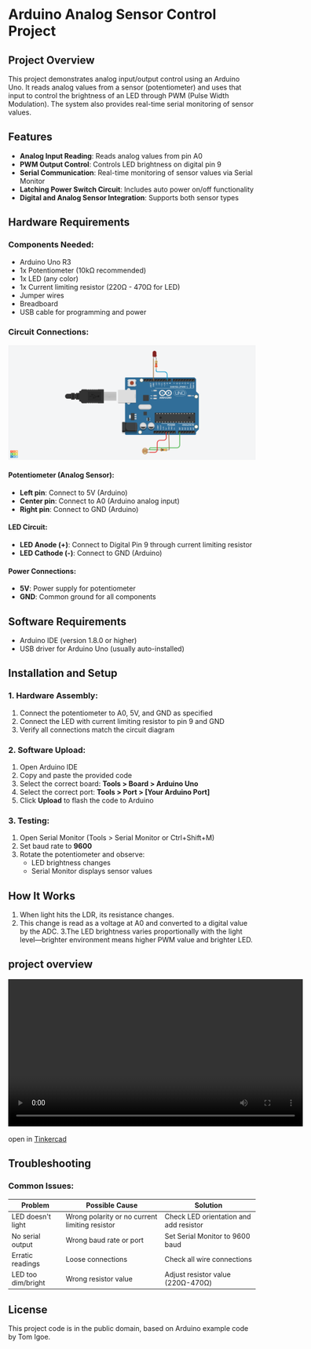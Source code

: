 # Arduino Analog Sensor Control Project

## Project Overview

This project demonstrates analog input/output control using an Arduino Uno. It reads analog values from a sensor (potentiometer) and uses that input to control the brightness of an LED through PWM (Pulse Width Modulation). The system also provides real-time serial monitoring of sensor values.

## Features

- **Analog Input Reading**: Reads analog values from pin A0
- **PWM Output Control**: Controls LED brightness on digital pin 9
- **Serial Communication**: Real-time monitoring of sensor values via Serial Monitor
- **Latching Power Switch Circuit**: Includes auto power on/off functionality
- **Digital and Analog Sensor Integration**: Supports both sensor types

## Hardware Requirements

### Components Needed:
- Arduino Uno R3
- 1x Potentiometer (10kΩ recommended)
- 1x LED (any color)
- 1x Current limiting resistor (220Ω - 470Ω for LED)
- Jumper wires
- Breadboard
- USB cable for programming and power

### Circuit Connections:
![photo](Potentiometer-Controlled-LED-Dimmer.png)
#### Potentiometer (Analog Sensor):
- **Left pin**: Connect to 5V (Arduino)
- **Center pin**: Connect to A0 (Arduino analog input)
- **Right pin**: Connect to GND (Arduino)

#### LED Circuit:
- **LED Anode (+)**: Connect to Digital Pin 9 through current limiting resistor
- **LED Cathode (-)**: Connect to GND (Arduino)

#### Power Connections:
- **5V**: Power supply for potentiometer
- **GND**: Common ground for all components

## Software Requirements

- Arduino IDE (version 1.8.0 or higher)
- USB driver for Arduino Uno (usually auto-installed)

## Installation and Setup

### 1. Hardware Assembly:
1. Connect the potentiometer to A0, 5V, and GND as specified
2. Connect the LED with current limiting resistor to pin 9 and GND
3. Verify all connections match the circuit diagram

### 2. Software Upload:
1. Open Arduino IDE
2. Copy and paste the provided code
3. Select the correct board: **Tools > Board > Arduino Uno**
4. Select the correct port: **Tools > Port > [Your Arduino Port]**
5. Click **Upload** to flash the code to Arduino

### 3. Testing:
1. Open Serial Monitor (Tools > Serial Monitor or Ctrl+Shift+M)
2. Set baud rate to **9600**
3. Rotate the potentiometer and observe:
   - LED brightness changes
   - Serial Monitor displays sensor values


## How It Works

1. When light hits the LDR, its resistance changes.
2. This change is read as a voltage at A0 and converted to a digital value by the ADC.
3.The LED brightness varies proportionally with the light level—brighter environment means higher PWM value and brighter LED.

## project overview
<video src="Potentiometer-Controlled-LED-Dimmer.mp4" controls width="600"></video>

open in [Tinkercad](https://www.tinkercad.com/things/cIvRICwDLKe-brave-snicket)


## Troubleshooting

### Common Issues:

| Problem | Possible Cause | Solution |
|---------|---------------|----------|
| LED doesn't light | Wrong polarity or no current limiting resistor | Check LED orientation and add resistor |
| No serial output | Wrong baud rate or port | Set Serial Monitor to 9600 baud |
| Erratic readings | Loose connections | Check all wire connections |
| LED too dim/bright | Wrong resistor value | Adjust resistor value (220Ω-470Ω) |



## License

This project code is in the public domain, based on Arduino example code by Tom Igoe.
